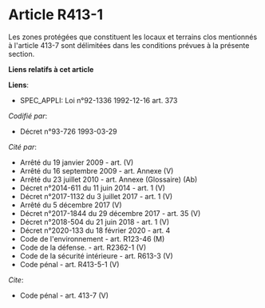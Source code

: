 # Article R413-1

Les zones protégées que constituent les locaux et terrains clos mentionnés à l'article 413-7 sont délimitées dans les
conditions prévues à la présente section.

**Liens relatifs à cet article**

**Liens**:

  - SPEC_APPLI: Loi n°92-1336 1992-12-16 art. 373

_Codifié par_:

  - Décret n°93-726 1993-03-29

_Cité par_:

  - Arrêté du 19 janvier 2009 - art. (V)
  - Arrêté du 16 septembre 2009 - art. Annexe (V)
  - Arrêté du 23 juillet 2010 - art. Annexe (Glossaire) (Ab)
  - Décret n°2014-611 du 11 juin 2014 - art. 1 (V)
  - Décret n°2017-1132 du 3 juillet 2017 - art. 1 (V)
  - Arrêté du 5 décembre 2017 (V)
  - Décret n°2017-1844 du 29 décembre 2017 - art. 35 (V)
  - Décret n°2018-504 du 21 juin 2018 - art. 1 (V)
  - Décret n°2020-133 du 18 février 2020 - art. 4
  - Code de l'environnement - art. R123-46 (M)
  - Code de la défense. - art. R2362-1 (V)
  - Code de la sécurité intérieure - art. R613-3 (V)
  - Code pénal - art. R413-5-1 (V)

_Cite_:

  - Code pénal - art. 413-7 (V)
